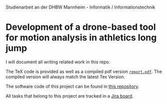 Studienarbeit an der DHBW Mannheim - Informatik / Informationstechnik

# Development of a drone-based tool for motion analysis in athletics long jump
I will document all writing related work in this repo.

The TeX code is provided as well as a compiled pdf version [`report.pdf`](report.pdf).
The compiled version will always match the latest Tex Version.

The software code of this project can be found in [this repository](https://github.com/JF631/FLYJUMP).

All tasks that belong to this project are tracked in a [Jira board](https://flyjump.atlassian.net/jira/core/projects/FLYJ/timeline).
